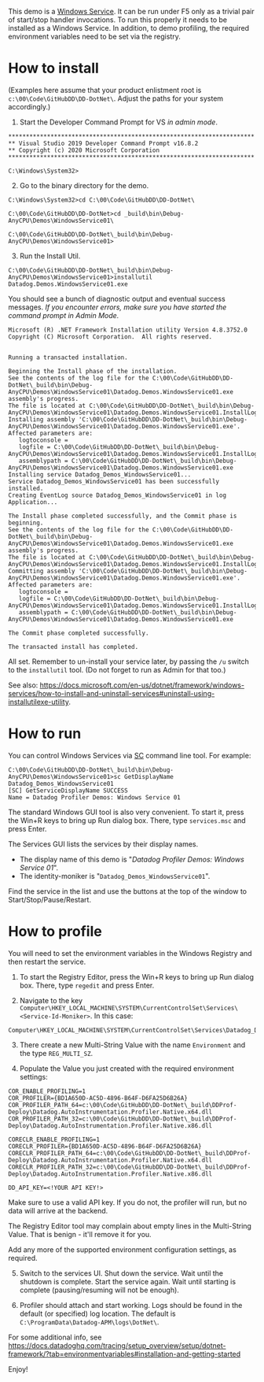 ﻿This demo is a [Windows Service](https://docs.microsoft.com/en-us/dotnet/framework/windows-services/introduction-to-windows-service-applications).
It can be run under F5 only as a trivial pair of start/stop handler invocations. To run this properly it needs to be installed as a Windows Service.
In addition, to demo profiling, the required environment variables need to be set via the registry.

# How to install

(Examples here assume that your product enlistment root is `c:\00\Code\GitHubDD\DD-DotNet\`. Adjust the paths for your system accordingly.)

1. Start the Developer Command Prompt for VS _in admin mode_.

```
**********************************************************************
** Visual Studio 2019 Developer Command Prompt v16.8.2
** Copyright (c) 2020 Microsoft Corporation
**********************************************************************

C:\Windows\System32>
```

2. Go to the binary directory for the demo.

```
C:\Windows\System32>cd C:\00\Code\GitHubDD\DD-DotNet\

C:\00\Code\GitHubDD\DD-DotNet>cd _build\bin\Debug-AnyCPU\Demos\WindowsService01\

C:\00\Code\GitHubDD\DD-DotNet\_build\bin\Debug-AnyCPU\Demos\WindowsService01>
```

3. Run the Install Util.

```
C:\00\Code\GitHubDD\DD-DotNet\_build\bin\Debug-AnyCPU\Demos\WindowsService01>installutil Datadog.Demos.WindowsService01.exe
```

You should see a bunch of diagnostic output and eventual success messages. 
_If you encounter errors, make sure you have started the command prompt in Admin Mode._

```
Microsoft (R) .NET Framework Installation utility Version 4.8.3752.0
Copyright (C) Microsoft Corporation.  All rights reserved.


Running a transacted installation.

Beginning the Install phase of the installation.
See the contents of the log file for the C:\00\Code\GitHubDD\DD-DotNet\_build\bin\Debug-AnyCPU\Demos\WindowsService01\Datadog.Demos.WindowsService01.exe assembly's progress.
The file is located at C:\00\Code\GitHubDD\DD-DotNet\_build\bin\Debug-AnyCPU\Demos\WindowsService01\Datadog.Demos.WindowsService01.InstallLog.
Installing assembly 'C:\00\Code\GitHubDD\DD-DotNet\_build\bin\Debug-AnyCPU\Demos\WindowsService01\Datadog.Demos.WindowsService01.exe'.
Affected parameters are:
   logtoconsole =
   logfile = C:\00\Code\GitHubDD\DD-DotNet\_build\bin\Debug-AnyCPU\Demos\WindowsService01\Datadog.Demos.WindowsService01.InstallLog
   assemblypath = C:\00\Code\GitHubDD\DD-DotNet\_build\bin\Debug-AnyCPU\Demos\WindowsService01\Datadog.Demos.WindowsService01.exe
Installing service Datadog_Demos_WindowsService01...
Service Datadog_Demos_WindowsService01 has been successfully installed.
Creating EventLog source Datadog_Demos_WindowsService01 in log Application...

The Install phase completed successfully, and the Commit phase is beginning.
See the contents of the log file for the C:\00\Code\GitHubDD\DD-DotNet\_build\bin\Debug-AnyCPU\Demos\WindowsService01\Datadog.Demos.WindowsService01.exe assembly's progress.
The file is located at C:\00\Code\GitHubDD\DD-DotNet\_build\bin\Debug-AnyCPU\Demos\WindowsService01\Datadog.Demos.WindowsService01.InstallLog.
Committing assembly 'C:\00\Code\GitHubDD\DD-DotNet\_build\bin\Debug-AnyCPU\Demos\WindowsService01\Datadog.Demos.WindowsService01.exe'.
Affected parameters are:
   logtoconsole =
   logfile = C:\00\Code\GitHubDD\DD-DotNet\_build\bin\Debug-AnyCPU\Demos\WindowsService01\Datadog.Demos.WindowsService01.InstallLog
   assemblypath = C:\00\Code\GitHubDD\DD-DotNet\_build\bin\Debug-AnyCPU\Demos\WindowsService01\Datadog.Demos.WindowsService01.exe

The Commit phase completed successfully.

The transacted install has completed.
```

All set. Remember to un-install your service later, by passing the `/u` switch to the `installutil` tool. (Do not forget to run as Admin for that too.)

See also:
https://docs.microsoft.com/en-us/dotnet/framework/windows-services/how-to-install-and-uninstall-services#uninstall-using-installutilexe-utility.

# How to run

You can control Windows Services via [SC](https://ss64.com/nt/sc.html) command line tool. For example:

```
C:\00\Code\GitHubDD\DD-DotNet\_build\bin\Debug-AnyCPU\Demos\WindowsService01>sc GetDisplayName Datadog_Demos_WindowsService01
[SC] GetServiceDisplayName SUCCESS
Name = Datadog Profiler Demos: Windows Service 01
```

The standard Windows GUI tool is also very convenient.
To start it, press the Win+R keys to bring up Run dialog box.
There, type `services.msc` and press Enter. 

The Services GUI lists the services by their display names.
* The display name of this demo is "_Datadog Profiler Demos: Windows Service 01_".
* The identity-moniker is "`Datadog_Demos_WindowsService01`". 

Find the service in the list and use the buttons at the top of the window to Start/Stop/Pause/Restart.

# How to profile

You will need to set the environment variables in the Windows Registry and then restart the service.

1. To start the Registry Editor, press the Win+R keys to bring up Run dialog box.
There, type `regedit` and press Enter. 

2. Navigate to the key `Computer\HKEY_LOCAL_MACHINE\SYSTEM\CurrentControlSet\Services\<Service-Id-Moniker>`. In this case:

```
Computer\HKEY_LOCAL_MACHINE\SYSTEM\CurrentControlSet\Services\Datadog_Demos_WindowsService01
```

3. There create a new Multi-String Value with the name `Environment` and the type `REG_MULTI_SZ`.

4. Populate the Value you just created with the required environment settings:

```
COR_ENABLE_PROFILING=1
COR_PROFILER={BD1A650D-AC5D-4896-B64F-D6FA25D6B26A}
COR_PROFILER_PATH_64=c:\00\Code\GitHubDD\DD-DotNet\_build\DDProf-Deploy\Datadog.AutoInstrumentation.Profiler.Native.x64.dll
COR_PROFILER_PATH_32=c:\00\Code\GitHubDD\DD-DotNet\_build\DDProf-Deploy\Datadog.AutoInstrumentation.Profiler.Native.x86.dll

CORECLR_ENABLE_PROFILING=1
CORECLR_PROFILER={BD1A650D-AC5D-4896-B64F-D6FA25D6B26A}
CORECLR_PROFILER_PATH_64=c:\00\Code\GitHubDD\DD-DotNet\_build\DDProf-Deploy\Datadog.AutoInstrumentation.Profiler.Native.x64.dll
CORECLR_PROFILER_PATH_32=c:\00\Code\GitHubDD\DD-DotNet\_build\DDProf-Deploy\Datadog.AutoInstrumentation.Profiler.Native.x86.dll

DD_API_KEY=<!YOUR API KEY!>
```

Make sure to use a valid API key. If you do not, the profiler will run, but no data will arrive at the backend.

The Registry Editor tool may complain about empty lines in the Multi-String Value. That is benign - it'll remove it for you.

Add any more of the supported environment configuration settings, as required.

5. Switch to the services UI.
Shut down the service.
Wait until the shutdown is complete.
Start the service again.
Wait until starting is complete (pausing/resuming will not be enough).

6. Profiler should attach and start working. Logs should be found in the default (or specified) log location. The default is `C:\ProgramData\Datadog-APM\logs\DotNet\`. 

For some additional info, see https://docs.datadoghq.com/tracing/setup_overview/setup/dotnet-framework/?tab=environmentvariables#installation-and-getting-started

Enjoy!